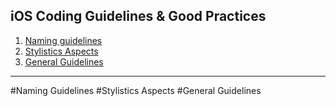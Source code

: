 iOS Coding Guidelines & Good Practices
--------------------------------------

 1. [Naming guidelines](#naming-guidelines)
 2. [Stylistics Aspects](#stylistics-aspects)
 3. [General Guidelines](#general-guidelines)

----------


#Naming Guidelines
#Stylistics Aspects
#General Guidelines
